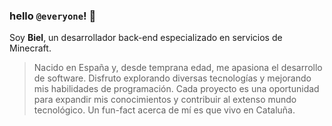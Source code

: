 ### hello ``@everyone``! 👋

Soy **Biel**, un desarrollador back-end especializado en servicios de Minecraft.
> Nacido en España y, desde temprana edad, me apasiona el desarrollo de software. Disfruto explorando diversas tecnologías y mejorando mis habilidades de programación. Cada proyecto es una oportunidad para expandir mis conocimientos y contribuir al extenso mundo tecnológico.
> Un fun-fact acerca de mí es que vivo en Cataluña.
